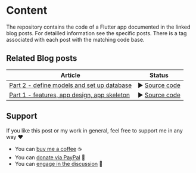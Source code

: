 # Content

The repository contains the code of a Flutter app documented in the linked blog posts. For detailled information see the specific posts. There is a tag associated with each post with the matching code base.

## Related Blog posts

|Article|Status|
|-|-|
|[Part 2 - define models and set up database](https://xeladu.medium.com) |▶ [Source code](https://github.com/xeladu/flutter_app_example/releases/tag/app-2)|
|[Part 1 - features, app design, app skeleton](https://xeladu.medium.com) |▶ [Source code](https://github.com/xeladu/flutter_app_example/releases/tag/app-1)|

## Support

If you like this post or my work in general, feel free to support me in any way ❤

- You can [buy me a coffee](https://www.buymeacoffee.com/xeladu) ☕
- You can [donate via PayPal](https://www.paypal.com/donate/?hosted_button_id=JPWK39GGPAAFQ) 🎁
- You can [engage in the discussion](https://xeladu.medium.com) 📣
